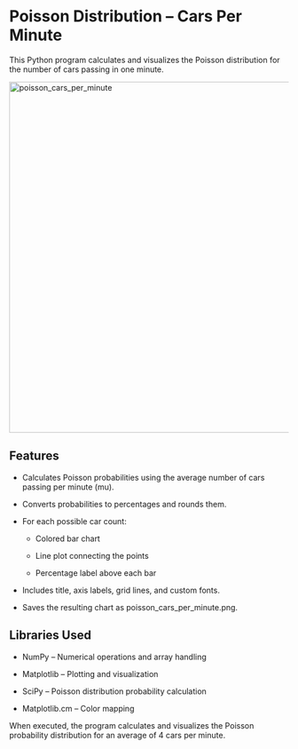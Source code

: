 # Poisson Distribution – Cars Per Minute
This Python program calculates and visualizes the Poisson distribution for the number of cars passing in one minute.

<img width="872" height="632" alt="poisson_cars_per_minute" src="https://github.com/user-attachments/assets/fae9a430-6150-4ebc-adb1-0bca8055fa6a" />

## Features
- Calculates Poisson probabilities using the average number of cars passing per minute (mu).

- Converts probabilities to percentages and rounds them.

- For each possible car count:

    - Colored bar chart

    - Line plot connecting the points

    - Percentage label above each bar

- Includes title, axis labels, grid lines, and custom fonts.

- Saves the resulting chart as poisson_cars_per_minute.png.

## Libraries Used
- NumPy – Numerical operations and array handling

- Matplotlib – Plotting and visualization

- SciPy – Poisson distribution probability calculation

- Matplotlib.cm – Color mapping

When executed, the program calculates and visualizes the Poisson probability distribution for an average of 4 cars per minute.
